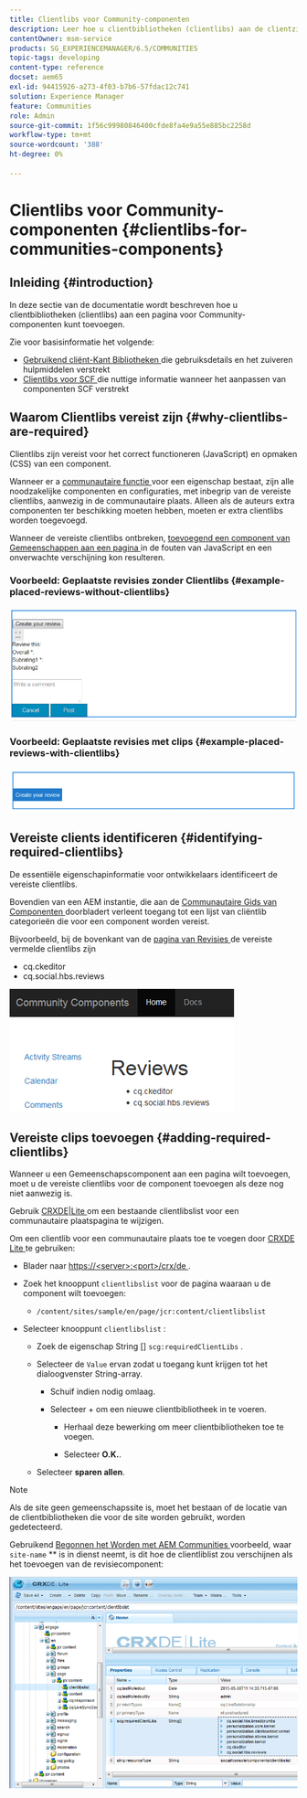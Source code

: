 ```yaml
---
title: Clientlibs voor Community-componenten
description: Leer hoe u clientbibliotheken (clientlibs) aan de clientzijde aan een pagina toevoegt, zodat u gebruiksdetails kunt verzamelen en foutopsporingsgereedschappen kunt gebruiken voor de onderdelen van de Gemeenschappen.
contentOwner: msm-service
products: SG_EXPERIENCEMANAGER/6.5/COMMUNITIES
topic-tags: developing
content-type: reference
docset: aem65
exl-id: 94415926-a273-4f03-b7b6-57fdac12c741
solution: Experience Manager
feature: Communities
role: Admin
source-git-commit: 1f56c99980846400cfde8fa4e9a55e885bc2258d
workflow-type: tm+mt
source-wordcount: '388'
ht-degree: 0%

---
```


# Clientlibs voor Community-componenten {#clientlibs-for-communities-components}

## Inleiding {#introduction}

In deze sectie van de documentatie wordt beschreven hoe u clientbibliotheken (clientlibs) aan een pagina voor Community-componenten kunt toevoegen.

Zie voor basisinformatie het volgende:

* [ Gebruikend cliënt-Kant Bibliotheken ](/help/sites-developing/clientlibs.md) die gebruiksdetails en het zuiveren hulpmiddelen verstrekt
* [ Clientlibs voor SCF ](/help/communities/client-customize.md#clientlibs) die nuttige informatie wanneer het aanpassen van componenten SCF verstrekt


## Waarom Clientlibs vereist zijn {#why-clientlibs-are-required}

Clientlibs zijn vereist voor het correct functioneren (JavaScript) en opmaken (CSS) van een component.

Wanneer er a [ communautaire functie ](/help/communities/functions.md) voor een eigenschap bestaat, zijn alle noodzakelijke componenten en configuraties, met inbegrip van de vereiste clientlibs, aanwezig in de communautaire plaats. Alleen als de auteurs extra componenten ter beschikking moeten hebben, moeten er extra clientlibs worden toegevoegd.

Wanneer de vereiste clientlibs ontbreken, [ toevoegend een component van Gemeenschappen aan een pagina ](/help/communities/author-communities.md) in de fouten van JavaScript en een onverwachte verschijning kon resulteren.

### Voorbeeld: Geplaatste revisies zonder Clientlibs {#example-placed-reviews-without-clientlibs}

![ geplaatst-overzichten ](assets/placed-reviews.png)

### Voorbeeld: Geplaatste revisies met clips {#example-placed-reviews-with-clientlibs}

![ revisies-clientlibs ](assets/reviews-clientlibs.png)

## Vereiste clients identificeren {#identifying-required-clientlibs}

De essentiële eigenschapinformatie voor ontwikkelaars identificeert de vereiste clientlibs.

Bovendien van een AEM instantie, die aan de [ Communautaire Gids van Componenten ](/help/communities/components-guide.md) doorbladert verleent toegang tot een lijst van cliëntlib categorieën die voor een component worden vereist.

Bijvoorbeeld, bij de bovenkant van de [ pagina van Revisies ](https://localhost:4502/content/community-components/en/reviews.html) de vereiste vermelde clientlibs zijn

* cq.ckeditor
* cq.social.hbs.reviews

![ clientlibs-overzichten ](assets/clientlibs-reviews.png)

## Vereiste clips toevoegen {#adding-required-clientlibs}

Wanneer u een Gemeenschapscomponent aan een pagina wilt toevoegen, moet u de vereiste clientlibs voor de component toevoegen als deze nog niet aanwezig is.

Gebruik [ CRXDE|Lite ](#using-crxde-lite) om een bestaande clientlibslist voor een communautaire plaatspagina te wijzigen.

Om een clientlib voor een communautaire plaats toe te voegen door [ CRXDE Lite ](/help/sites-developing/developing-with-crxde-lite.md) te gebruiken:

* Blader naar [ https://&lt;server>:&lt;port>/crx/de ](https://localhost:4502/crx/de).
* Zoek het knooppunt `clientlibslist` voor de pagina waaraan u de component wilt toevoegen:

   * `/content/sites/sample/en/page/jcr:content/clientlibslist`

* Selecteer knooppunt `clientlibslist` :

   * Zoek de eigenschap String [] `scg:requiredClientLibs` .
   * Selecteer de `Value` ervan zodat u toegang kunt krijgen tot het dialoogvenster String-array.

      * Schuif indien nodig omlaag.
      * Selecteer + om een nieuwe clientbibliotheek in te voeren.

         * Herhaal deze bewerking om meer clientbibliotheken toe te voegen.

         * Selecteer **O.K.**.

   * Selecteer **sparen allen**.

>[!NOTE]
>
>Als de site geen gemeenschapssite is, moet het bestaan of de locatie van de clientbibliotheken die voor de site worden gebruikt, worden gedetecteerd.

Gebruikend [ Begonnen het Worden met AEM Communities ](/help/communities/getting-started.md) voorbeeld, waar `site-name` ** is in dienst neemt, is dit hoe de clientliblist zou verschijnen als het toevoegen van de revisiecomponent:

![ overzicht-component ](assets/review-component.png)
